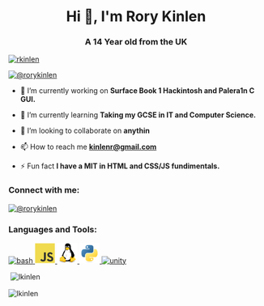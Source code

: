 <h1 align="center">Hi 👋, I'm Rory Kinlen</h1>
<h3 align="center">A 14 Year old from the UK</h3>

<p align="left"> <a href="https://github.com/ryo-ma/github-profile-trophy"><img src="https://github-profile-trophy.vercel.app/?username=rkinlen" alt="rkinlen" /></a> </p>

<p align="left"> <a href="https://twitter.com/@Rorykinlen" target="blank"><img src="https://img.shields.io/twitter/follow/@rorykinlen?logo=twitter&style=for-the-badge" alt="@rorykinlen" /></a> </p>

- 🔭 I’m currently working on **Surface Book 1 Hackintosh and Palera1n C GUI.**

- 🌱 I’m currently learning **Taking my GCSE in IT and Computer Science.**

- 👯 I’m looking to collaborate on **anythin**

- 📫 How to reach me **kinlenr@gmail.com**

- ⚡ Fun fact **I have a MIT in HTML and CSS/JS fundimentals.**

<h3 align="left">Connect with me:</h3>
<p align="left">
<a href="https://twitter.com/@rorykinlen" target="blank"><img align="center" src="https://raw.githubusercontent.com/rahuldkjain/github-profile-readme-generator/master/src/images/icons/Social/twitter.svg" alt="@rorykinlen" height="30" width="40" /></a>
</p>

<h3 align="left">Languages and Tools:</h3>
<p align="left"> <a href="https://www.gnu.org/software/bash/" target="_blank" rel="noreferrer"> <img src="https://www.vectorlogo.zone/logos/gnu_bash/gnu_bash-icon.svg" alt="bash" width="40" height="40"/> </a> <a href="https://developer.mozilla.org/en-US/docs/Web/JavaScript" target="_blank" rel="noreferrer"> <img src="https://raw.githubusercontent.com/devicons/devicon/master/icons/javascript/javascript-original.svg" alt="javascript" width="40" height="40"/> </a> <a href="https://www.linux.org/" target="_blank" rel="noreferrer"> <img src="https://raw.githubusercontent.com/devicons/devicon/master/icons/linux/linux-original.svg" alt="linux" width="40" height="40"/> </a> <a href="https://www.python.org" target="_blank" rel="noreferrer"> <img src="https://raw.githubusercontent.com/devicons/devicon/master/icons/python/python-original.svg" alt="python" width="40" height="40"/> </a> <a href="https://unity.com/" target="_blank" rel="noreferrer"> <img src="https://www.vectorlogo.zone/logos/unity3d/unity3d-icon.svg" alt="unity" width="40" height="40"/> </a> </p>

<p>&nbsp;<img align="center" src="https://github-readme-stats.vercel.app/api?username=lkinlen&show_icons=true&locale=en" alt="lkinlen" /></p>

<p><img align="center" src="https://github-readme-streak-stats.herokuapp.com/?user=lkinlen&" alt="lkinlen" /></p>
